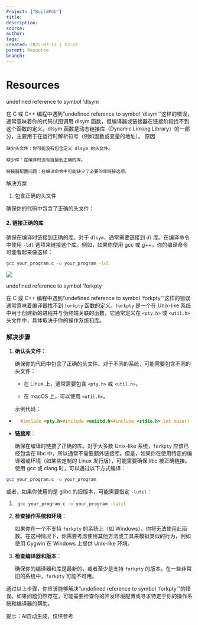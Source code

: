 ```yaml
---
Project: ["BuildPdb"]
title: 
description: 
source: 
author: 
tags: 
created: 2025-07-13 | 23:22
parent: Resource
branch: 
---
```

# Resources

undefined reference to symbol 'dlsym

在 C 或 C++ 编程中遇到“undefined reference to symbol 'dlsym'”这样的错误，通常意味着你的代码试图调用 dlsym 函数，但编译器或链接器在链接阶段找不到这个函数的定义。dlsym 函数是动态链接库（Dynamic Linking Library）的一部分，主要用于在运行时解析符号（例如函数或变量的地址）。
原因

    缺少头文件：你可能没有包含定义 dlsym 的头文件。

    缺少库：在编译时没有链接到正确的库。

    链接器配置问题：在编译命令中可能缺少了必要的库链接选项。

解决方案
1. 包含正确的头文件

确保你的代码中包含了正确的头文件：
#### 2. 链接正确的库

确保在编译时链接到正确的库。对于 `dlsym`，通常需要链接到 `dl` 库。在编译命令中使用 `-ldl` 选项来链接这个库。例如，如果你使用 gcc 或 g++，你的编译命令可能看起来像这样：

```bash
gcc your_program.c -o your_program -ldl
```

![](https://psstatic.cdn.bcebos.com/basics/chat/wenxin_1751868823000.png)

undefined reference to symbol 'forkpty

在 C 或 C++ 编程中遇到“undefined reference to symbol 'forkpty'”这样的错误通常意味着编译器找不到 `forkpty` 函数的定义。`forkpty` 是一个在 Unix-like 系统中用于创建新的进程并与伪终端关联的函数，它通常定义在 `<pty.h>` 或 `<util.h>` 头文件中，具体取决于你的操作系统和库。

### 解决步骤

1. **确认头文件**：
    
    确保你的代码中包含了正确的头文件。对于不同的系统，可能需要包含不同的头文件：
    
    - 在 Linux 上，通常需要包含 `<pty.h>` 或 `<util.h>`。
        
    
    - 在 macOS 上，可以使用 `<util.h>`。
        
    
    示例代码：
    

- ```c
    #include <pty.h>#include <unistd.h>#include <stdio.h> int main() {    pid_t pid;    int fd;    if ((pid = forkpty(&fd, NULL, NULL, NULL)) == -1) {        perror("forkpty");        return 1;    }    if (pid == 0) {        // 子进程代码        execlp("bash", "bash", (char *)0);    } else {        // 父进程代码        char buffer[1024];        while (read(fd, buffer, sizeof(buffer)-1) > 0) {            write(STDOUT_FILENO, buffer, strlen(buffer));        }    }    return 0;}
    ```
    
- **链接库**：
    
    确保在编译时链接了正确的库。对于大多数 Unix-like 系统，`forkpty` 应该已经包含在 libc 中，所以通常不需要额外链接库。但是，如果你在使用特定的编译器或环境（如某些定制的 Linux 发行版），可能需要确保 libc 被正确链接。使用 gcc 或 clang 时，可以通过以下方式编译：
    

```bash
gcc your_program.c -o your_program
```

或者，如果你使用的是 glibc 的旧版本，可能需要指定 `-lutil`：

1. ```bash
    gcc your_program.c -o your_program -lutil
    ```
    
2. **检查操作系统和环境**：
    
    如果你在一个不支持 `forkpty` 的系统上（如 Windows），你将无法使用此函数。在这种情况下，你需要考虑使用其他方法或工具来模拟类似的行为，例如使用 Cygwin 在 Windows 上提供 Unix-like 环境。
    
3. **检查编译器和版本**：
    
    确保你的编译器和库是最新的，或者至少是支持 `forkpty` 的版本。在一些非常旧的系统中，`forkpty` 可能不可用。
    

通过以上步骤，你应该能够解决“undefined reference to symbol 'forkpty'”的错误。如果问题仍然存在，可能需要检查你的开发环境配置或寻求特定于你的操作系统和编译器的帮助。

提示：AI自动生成，仅供参考